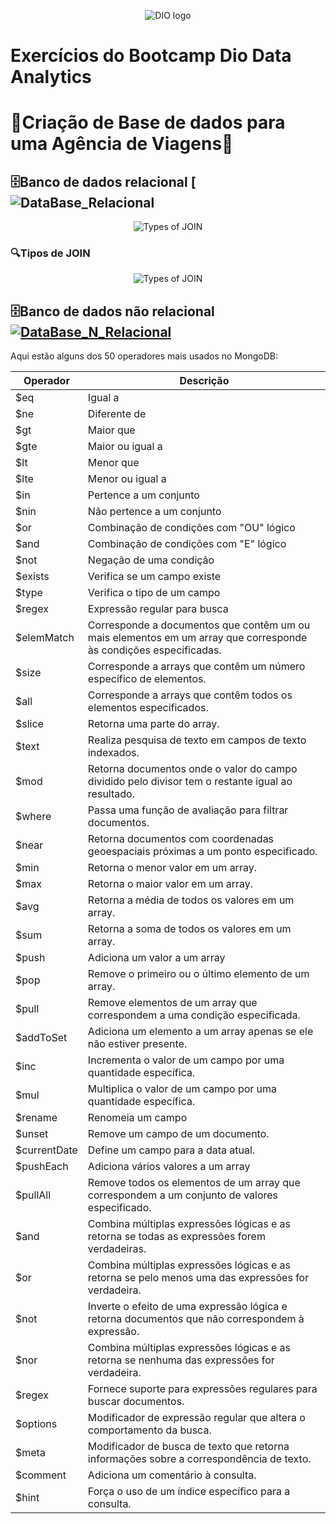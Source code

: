 <p align="center">
  <img src="https://github.com/EvelynLopesSS/Bootcamp_Dio_Data_Analytics/assets/113462824/ac7ec465-f29d-407a-88af-9f1c9c1086c3" alt="DIO logo">
</p>

# Exercícios do Bootcamp Dio Data Analytics

# 🛫Criação de Base de dados para uma Agência de Viagens🛫

## 🗄️Banco de dados relacional [![DataBase_Relacional](https://github.com/EvelynLopesSS/Bootcamp_Dio_Data_Analytics/tree/main/DataBase_Relacional)

<p align="center">
  <img src="https://github.com/EvelynLopesSS/Bootcamp_Dio_Data_Analytics/assets/113462824/4beb634f-b055-4d22-8868-f093aaed7c89" alt="Types of JOIN">
</p>


### 🔍Tipos de JOIN

<p align="center">
  <img src="https://github.com/EvelynLopesSS/Bootcamp_Dio_Data_Analytics/assets/113462824/24c7e803-2a70-4430-9474-98041ad23d74" alt="Types of JOIN">
</p>

## 🗄️Banco de dados não relacional [![DataBase_N_Relacional](https://img.shields.io/badge/Database-Files-blue.svg)](https://github.com/EvelynLopesSS/Bootcamp_Dio_Data_Analytics/tree/main/DataBase_N_Relacional)

Aqui estão alguns dos 50 operadores mais usados no MongoDB:

| Operador   | Descrição                                |
|------------|------------------------------------------|
| $eq        | Igual a                                  |
| $ne        | Diferente de                             |
| $gt        | Maior que                                |
| $gte       | Maior ou igual a                         |
| $lt        | Menor que                                |
| $lte       | Menor ou igual a                         |
| $in        | Pertence a um conjunto                   |
| $nin       | Não pertence a um conjunto               |
| $or        | Combinação de condições com "OU" lógico  |
| $and       | Combinação de condições com "E" lógico   |
| $not       | Negação de uma condição                  |
| $exists    | Verifica se um campo existe              |
| $type      | Verifica o tipo de um campo              |
| $regex     | Expressão regular para busca             |
| $elemMatch | Corresponde a documentos que contêm um ou mais elementos em um array que corresponde às condições especificadas. |
| $size      | Corresponde a arrays que contêm um número específico de elementos. |
| $all       | Corresponde a arrays que contêm todos os elementos especificados. |
| $slice     | Retorna uma parte do array.              |
| $text      | Realiza pesquisa de texto em campos de texto indexados. |
| $mod       | Retorna documentos onde o valor do campo dividido pelo divisor tem o restante igual ao resultado. |
| $where     | Passa uma função de avaliação para filtrar documentos. |
| $near      | Retorna documentos com coordenadas geoespaciais próximas a um ponto especificado. |
| $min       | Retorna o menor valor em um array.       |
| $max       | Retorna o maior valor em um array.       |
| $avg       | Retorna a média de todos os valores em um array. |
| $sum       | Retorna a soma de todos os valores em um array. |
| $push      | Adiciona um valor a um array             |
| $pop       | Remove o primeiro ou o último elemento de um array. |
| $pull      | Remove elementos de um array que correspondem a uma condição especificada. |
| $addToSet  | Adiciona um elemento a um array apenas se ele não estiver presente. |
| $inc       | Incrementa o valor de um campo por uma quantidade específica. |
| $mul       | Multiplica o valor de um campo por uma quantidade específica. |
| $rename    | Renomeia um campo                        |
| $unset     | Remove um campo de um documento.         |
| $currentDate | Define um campo para a data atual.      |
| $pushEach  | Adiciona vários valores a um array       |
| $pullAll   | Remove todos os elementos de um array que correspondem a um conjunto de valores especificado. |
| $and       | Combina múltiplas expressões lógicas e as retorna se todas as expressões forem verdadeiras. |
| $or        | Combina múltiplas expressões lógicas e as retorna se pelo menos uma das expressões for verdadeira. |
| $not       | Inverte o efeito de uma expressão lógica e retorna documentos que não correspondem à expressão. |
| $nor       | Combina múltiplas expressões lógicas e as retorna se nenhuma das expressões for verdadeira. |
| $regex     | Fornece suporte para expressões regulares para buscar documentos. |
| $options   | Modificador de expressão regular que altera o comportamento da busca. |
| $meta      | Modificador de busca de texto que retorna informações sobre a correspondência de texto. |
| $comment   | Adiciona um comentário à consulta.       |
| $hint      | Força o uso de um índice específico para a consulta. |

